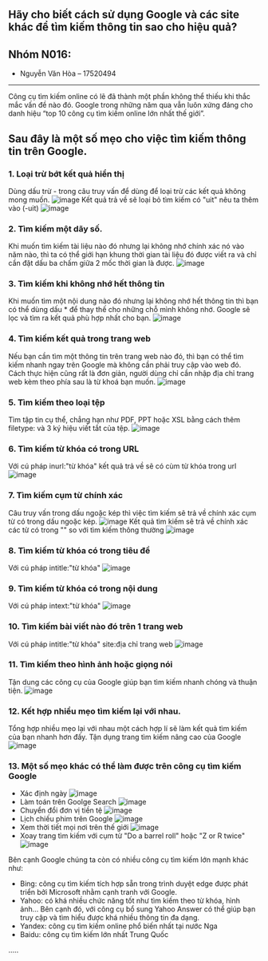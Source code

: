 ## Hãy cho biết cách sử dụng Google và các site khác để tìm kiếm thông tin sao cho hiệu quả?

## Nhóm N016:
- Nguyễn Văn Hòa – 17520494

---

Công cụ tìm kiếm online có lẽ đã thành một phần không thể thiếu khi thắc mắc vấn đề nào đó. Google trong những năm qua vẫn luôn xứng đáng cho danh hiệu “top 10 công cụ tìm kiếm online lớn nhất thế giới”.
## Sau đây là một số mẹo cho việc tìm kiếm thông tin trên Google.

### 1. Loại trừ bớt kết quả hiển thị
Dùng dấu trừ - trong câu truy vấn để dùng để loại trừ các kết quả không mong muốn.
![image](https://user-images.githubusercontent.com/50982211/98443583-be571880-213e-11eb-9485-aae55ca43169.png)
Kết quả trả về sẽ loại bỏ tìm kiếm có "uit" nêu ta thêm vào (-uit)
![image](https://user-images.githubusercontent.com/50982211/98443664-3b828d80-213f-11eb-9502-c37a1e2d06f7.png)
### 2. Tìm kiếm một dãy số.
Khi muốn tìm kiếm tài liệu nào đó nhưng lại không nhớ chính xác nó vào năm nào, thì ta có thể giới hạn khung thời gian tài liệu đó được viết ra và chỉ cần đặt dấu ba chấm giữa 2 mốc thời gian là được.
![image](https://user-images.githubusercontent.com/50982211/98443865-d891f600-2140-11eb-9682-405c62bfadf6.png)
### 3. Tìm kiếm khi không nhớ hết thông tin
Khi muốn tìm một nội dung nào đó nhưng lại không nhớ hết thông tin thì bạn có thể dùng dấu * để thay thế cho những chỗ mình không nhớ. Google sẽ lọc và tìm ra kết quả phù hợp nhất cho bạn.
![image](https://user-images.githubusercontent.com/50982211/98443987-a03ee780-2141-11eb-9ddb-5daf91eb7c4b.png)
### 4. Tìm kiếm kết quả trong trang web
Nếu bạn cần tìm một thông tin trên trang web nào đó, thì bạn có thể tìm kiếm nhanh ngay trên Google mà không cần phải truy cập vào web đó. Cách thực hiện cũng rất là đơn giản, người dùng chỉ cần nhập địa chỉ trang web kèm theo phía sau là từ khoá bạn muốn.
![image](https://user-images.githubusercontent.com/50982211/98444027-e4ca8300-2141-11eb-84d5-7d0476247802.png)
### 5. Tìm kiếm theo loại tệp
Tìm tập tin cụ thể, chẳng hạn như PDF, PPT hoặc XSL bằng cách thêm filetype: và 3 ký hiệu viết tắt của tệp.
![image](https://user-images.githubusercontent.com/50982211/98444084-586c9000-2142-11eb-8ce6-1f7a1b96cc8b.png)
### 6. Tìm kiếm từ khóa có trong URL
Với cú pháp inurl:"từ khóa" kết quả trả về sẽ có cùm từ khóa trong url
![image](https://user-images.githubusercontent.com/50982211/98444267-4ccd9900-2143-11eb-94b1-5f53110bb70d.png)
### 7. Tìm kiếm cụm từ chính xác
Câu truy vấn trong dấu ngoặc kép thì việc tìm kiếm sẽ trả về chính xác cụm từ có trong dấu ngoặc kép.
![image](https://user-images.githubusercontent.com/50982211/98443442-d4b0a480-213d-11eb-9301-68d1155c61e0.png)
Kết quả tìm kiếm sẽ trả về chính xác các từ có trong "" so với tìm kiếm thông thường
![image](https://user-images.githubusercontent.com/50982211/98443509-44bf2a80-213e-11eb-92d0-ff5a19a904d6.png)
### 8. Tìm kiếm từ khóa có trong tiêu đề
Với cú pháp intitle:"từ khóa"
![image](https://user-images.githubusercontent.com/50982211/98444413-21977980-2144-11eb-9cec-2f5104987dbd.png)
### 9. Tìm kiếm từ khóa có trong nội dung
Với cú pháp intext:"từ khóa"
![image](https://user-images.githubusercontent.com/50982211/98444449-560b3580-2144-11eb-83b6-5ae9ae0ff164.png)
### 10. Tìm kiếm bài viết nào đó trên 1 trang web
Với cú pháp intitle:"từ khóa" site:địa chỉ trang web
![image](https://user-images.githubusercontent.com/50982211/98444537-cfa32380-2144-11eb-9c31-e8999e2d99a2.png)
### 11. Tìm kiếm theo hình ảnh hoặc giọng nói
Tận dung các công cụ của Google giúp bạn tìm kiếm nhanh chóng và thuận tiện.
![image](https://user-images.githubusercontent.com/50982211/98445031-f878e800-2147-11eb-8005-881760e377d3.png)
### 12. Kết hợp nhiều mẹo tìm kiếm lại với nhau.
Tổng hợp nhiều mẹo lại với nhau một cách hợp lí sẽ làm kết quả tìm kiếm của bạn nhanh hơn đấy.
Tận dụng trang tìm kiếm nâng cao của Google
![image](https://user-images.githubusercontent.com/50982211/98444865-d763c780-2146-11eb-9e65-73f168f13cd9.png)
### 13. Một số mẹo khác có thể làm được trên công cụ tìm kiếm Google  
- Xác định ngày
![image](https://user-images.githubusercontent.com/50982211/98444615-3de7e600-2145-11eb-83d3-c4cbbd52c351.png)
- Làm toán trên Goolge Search
![image](https://user-images.githubusercontent.com/50982211/98444640-62dc5900-2145-11eb-83e8-33a2f8d002bf.png)
- Chuyển đổi đơn vị tiền tệ
![image](https://user-images.githubusercontent.com/50982211/98444656-7a1b4680-2145-11eb-8b6a-c19f293538a6.png)
- Lịch chiếu phim trên Google
![image](https://user-images.githubusercontent.com/50982211/98444773-29581d80-2146-11eb-8a91-c643abc8f8cc.png)
- Xem thời tiết mọi nơi trên thế giới
![image](https://user-images.githubusercontent.com/50982211/98444745-f746bb80-2145-11eb-8789-c46770d41968.png)
- Xoay trang tìm kiếm với cụm từ "Do a barrel roll" hoặc "Z or R twice"
![image](https://user-images.githubusercontent.com/50982211/98444816-7b993e80-2146-11eb-8292-c0aa7b229538.png)

Bên cạnh Google chúng ta còn có nhiều công cụ tìm kiếm lớn mạnh khác như:
- Bing: công cụ tìm kiếm tích hợp sẵn trong trình duyệt edge được phát triển bởi Microsoft nhằm cạnh tranh với Google.
- Yahoo: có khá nhiều chức năng tốt như tìm kiếm theo từ khóa, hình ảnh… Bên cạnh đó, với công cụ bổ sung Yahoo Answer có thể giúp bạn truy cập và tìm hiểu được khá nhiều thông tin đa dạng.
- Yandex: công cụ tìm kiếm online phổ biến nhất tại nước Nga
- Baidu: công cụ tìm kiếm lớn nhất Trung Quốc

.....
